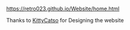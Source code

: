 https://retro023.github.io/Website/home.html


Thanks to  [KittyCatso](https://github.com/KittyCatso) for Designing the website
